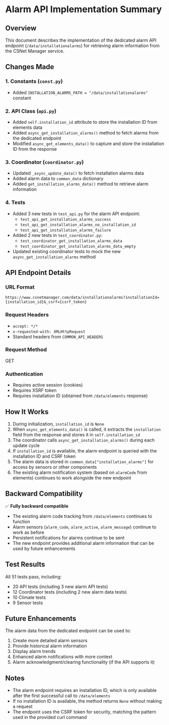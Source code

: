 # Alarm API Implementation Summary

## Overview
This document describes the implementation of the dedicated alarm API endpoint (`/data/installationalarms`) for retrieving alarm information from the CSNet Manager service.

## Changes Made

### 1. Constants (`const.py`)
- Added `INSTALLATION_ALARMS_PATH = "/data/installationalarms"` constant

### 2. API Class (`api.py`)
- Added `self.installation_id` attribute to store the installation ID from elements data
- Added `async_get_installation_alarms()` method to fetch alarms from the dedicated endpoint
- Modified `async_get_elements_data()` to capture and store the installation ID from the response

### 3. Coordinator (`coordinator.py`)
- Updated `_async_update_data()` to fetch installation alarms data
- Added alarm data to `common_data` dictionary
- Added `get_installation_alarms_data()` method to retrieve alarm information

### 4. Tests
- Added 3 new tests in `test_api.py` for the alarm API endpoint:
  - `test_api_get_installation_alarms_success`
  - `test_api_get_installation_alarms_no_installation_id`
  - `test_api_get_installation_alarms_failure`
- Added 2 new tests in `test_coordinator.py`:
  - `test_coordinator_get_installation_alarms_data`
  - `test_coordinator_get_installation_alarms_data_empty`
- Updated existing coordinator tests to mock the new `async_get_installation_alarms` method

## API Endpoint Details

### URL Format
```
https://www.csnetmanager.com/data/installationalarms?installationId={installation_id}&_csrf={csrf_token}
```

### Request Headers
- `accept: */*`
- `x-requested-with: XMLHttpRequest`
- Standard headers from `COMMON_API_HEADERS`

### Request Method
GET

### Authentication
- Requires active session (cookies)
- Requires XSRF token
- Requires installation ID (obtained from `/data/elements` response)

## How It Works

1. During initialization, `installation_id` is `None`
2. When `async_get_elements_data()` is called, it extracts the `installation` field from the response and stores it in `self.installation_id`
3. The coordinator calls `async_get_installation_alarms()` during each update cycle
4. If `installation_id` is available, the alarm endpoint is queried with the installation ID and CSRF token
5. The alarm data is stored in `common_data["installation_alarms"]` for access by sensors or other components
6. The existing alarm notification system (based on `alarmCode` from elements) continues to work alongside the new endpoint

## Backward Compatibility

✅ **Fully backward compatible**
- The existing alarm code tracking from `/data/elements` continues to function
- Alarm sensors (`alarm_code`, `alarm_active`, `alarm_message`) continue to work as before
- Persistent notifications for alarms continue to be sent
- The new endpoint provides additional alarm information that can be used by future enhancements

## Test Results

All 51 tests pass, including:
- 20 API tests (including 3 new alarm API tests)
- 12 Coordinator tests (including 2 new alarm data tests)
- 10 Climate tests
- 9 Sensor tests

## Future Enhancements

The alarm data from the dedicated endpoint can be used to:
1. Create more detailed alarm sensors
2. Provide historical alarm information
3. Display alarm trends
4. Enhanced alarm notifications with more context
5. Alarm acknowledgment/clearing functionality (if the API supports it)

## Notes

- The alarm endpoint requires an installation ID, which is only available after the first successful call to `/data/elements`
- If no installation ID is available, the method returns `None` without making a request
- The endpoint uses the CSRF token for security, matching the pattern used in the provided curl command

